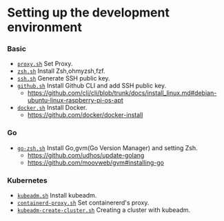 # Setting up the development environment

### Basic
* [`proxy.sh`](./proxy.sh) Set Proxy.
* [`zsh.sh`](./zsh.sh) Install Zsh,ohmyzsh,fzf.
* [`ssh.sh`](./ssh.sh) Generate SSH public key.
* [`github.sh`](./github.sh) Install Github CLI and add SSH public key.
    * https://github.com/cli/cli/blob/trunk/docs/install_linux.md#debian-ubuntu-linux-raspberry-pi-os-apt
* [`docker.sh`](./docker.sh) Install Docker.
    * https://github.com/docker/docker-install

### Go
* [`go-zsh.sh`](./go-zsh.sh) Install Go,gvm(Go Version Manager) and setting Zsh.
    * https://github.com/udhos/update-golang
    * https://github.com/moovweb/gvm#installing-go

### Kubernetes
* [`kubeadm.sh`](./kubeadm.sh) Install kubeadm.
* [`containerd-proxy.sh`](./containerd-proxy.sh) Set containererd's proxy.
* [`kubeadm-create-cluster.sh`](./kubeadm-create-cluster.sh) Creating a cluster with kubeadm.




